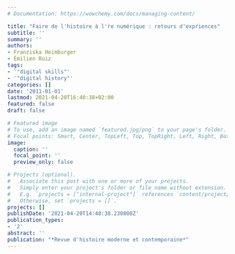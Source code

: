 ```yaml
---
# Documentation: https://wowchemy.com/docs/managing-content/

title: "Faire de l'histoire à l'r̀e numérique : retours d'expŕiences"
subtitle: ''
summary: ''
authors:
- Franziska Heimburger
- Émilien Ruiz
tags:
- '"digital skills"'
- '"digital history"'
categories: []
date: '2011-01-01'
lastmod: 2021-04-20T16:40:38+02:00
featured: false
draft: false

# Featured image
# To use, add an image named `featured.jpg/png` to your page's folder.
# Focal points: Smart, Center, TopLeft, Top, TopRight, Left, Right, BottomLeft, Bottom, BottomRight.
image:
  caption: ''
  focal_point: ''
  preview_only: false

# Projects (optional).
#   Associate this post with one or more of your projects.
#   Simply enter your project's folder or file name without extension.
#   E.g. `projects = ["internal-project"]` references `content/project/deep-learning/index.md`.
#   Otherwise, set `projects = []`.
projects: []
publishDate: '2021-04-20T14:40:38.230808Z'
publication_types:
- '2'
abstract: ''
publication: "*Revue d'histoire moderne et contemporaine*"
---
```

